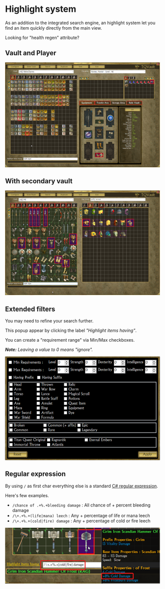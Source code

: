 # Highlight system

As an addition to the integrated search engine, an highlight system let 
you find an item quickly directly from the main view.

Looking for "health regen" attribute?

## Vault and Player

![Vault and Player](highlight_ui_players.png)

## With secondary vault

![Vault and Player](highlight_ui_vaults.png)

## Extended filters

You may need to refine your search further.

This popup appear by clicking the label *"Highlight items having"*.

You can create a "requirement range" via Min/Max checkboxes.

_**Note:** Leaving a value to 0 means "ignore"._

![Vault and Player](highlight_ui_extended.png)

## Regular expression

By using `/` as first char everything else is a standard [C# regular expression](https://docs.microsoft.com/en-us/dotnet/standard/base-types/regular-expression-language-quick-reference).

Here's few examples.

- `/chance of .+%.+bleeding damage` : All chance of + percent bleeding damage
- `/\+.+%.+(life|mana) leech` : Any + percentage of life or mana leech
- `/\+.+%.+(cold|fire) damage` : Any + percentage of cold or fire leech

![Regex](highlight_ui_regex.png)
